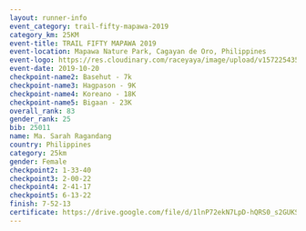 ```yaml
---
layout: runner-info 
event_category: trail-fifty-mapawa-2019 
category_km: 25KM 
event-title: TRAIL FIFTY MAPAWA 2019  
event-location: Mapawa Nature Park, Cagayan de Oro, Philippines 
event-logo: https://res.cloudinary.com/raceyaya/image/upload/v1572254355/logo/trail-fifty-mapawa_fizjmb.jpg 
event-date: 2019-10-20 
checkpoint-name2: Basehut - 7k 
checkpoint-name3: Hagpason - 9K 
checkpoint-name4: Koreano - 18K 
checkpoint-name5: Bigaan - 23K 
overall_rank: 83
gender_rank: 25
bib: 25011
name: Ma. Sarah Ragandang
country: Philippines
category: 25km
gender: Female
checkpoint2: 1-33-40
checkpoint3: 2-00-22
checkpoint4: 2-41-17
checkpoint5: 6-13-22
finish: 7-52-13
certificate: https://drive.google.com/file/d/1lnP72ekN7LpD-hQRS0_s2GUKSWo-gxL0/view?usp=sharing
---
```

